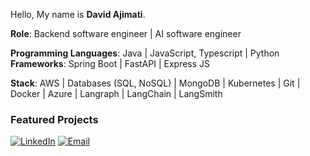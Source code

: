 Hello, My name is **David Ajimati**.

**Role**: Backend software engineer | AI software engineer

**Programming Languages**: Java | JavaScript, Typescript | Python
**Frameworks**: Spring Boot | FastAPI | Express JS

**Stack**: AWS | Databases (SQL, NoSQL) | MongoDB | Kubernetes | Git | Docker | Azure | Langraph | LangChain | LangSmith



 ### Featured Projects

[![LinkedIn](https://img.shields.io/badge/-LinkedIn-blue?style=flat&logo=Linkedin&logoColor=white)](https://www.linkedin.com/in/ajimatidavid)  [![Email](https://img.shields.io/badge/-Gmail-c14438?style=flat&logo=Gmail&logoColor=white)](mailto:eng.david.ajimati@gmail.com)




<!---
davidajimati/davidajimati is a ✨ special ✨ repository because its `README.md` (this file) appears on your GitHub profile. Backend
You can click the Preview link to take a look at your changes.
--->
